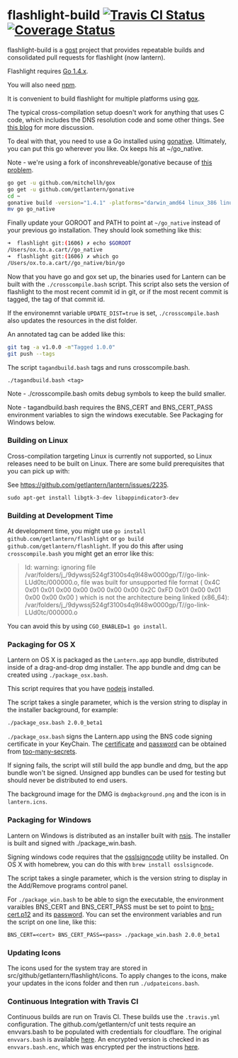 flashlight-build [![Travis CI Status](https://travis-ci.org/getlantern/flashlight-build.svg?branch=devel)](https://travis-ci.org/getlantern/flashlight-build)&nbsp;[![Coverage Status](https://coveralls.io/repos/getlantern/flashlight-build/badge.png?branch=devel)](https://coveralls.io/r/getlantern/flashlight-build)
==========

flashlight-build is a [gost](https://github.com/getlantern/gost) project that
provides repeatable builds and consolidated pull requests for flashlight (now
lantern).

Flashlight requires [Go 1.4.x](http://golang.org/dl/).

You will also need [npm](https://www.npmjs.com/).

It is convenient to build flashlight for multiple platforms using
[gox](https://github.com/mitchellh/gox).

The typical cross-compilation setup doesn't work for anything that uses C code,
which includes the DNS resolution code and some other things.  See
[this blog](https://inconshreveable.com/04-30-2014/cross-compiling-golang-programs-with-native-libraries/)
for more discussion.

To deal with that, you need to use a Go installed using
[gonative](https://github.com/getlantern/gonative). Ultimately, you can put this
go wherever you like. Ox keeps his at ~/go_native.

Note - we're using a fork of inconshreveable/gonative because of
[this problem](https://github.com/inconshreveable/gonative/pull/7).

```bash
go get -u github.com/mitchellh/gox
go get -u github.com/getlantern/gonative
cd ~
gonative build -version="1.4.1" -platforms="darwin_amd64 linux_386 linux_amd64 windows_386"
mv go go_native
```

Finally update your GOROOT and PATH to point at `~/go_native` instead of your
previous go installation.  They should look something like this:

```bash
➜  flashlight git:(1606) ✗ echo $GOROOT
/Users/ox.to.a.cart//go_native
➜  flashlight git:(1606) ✗ which go
/Users/ox.to.a.cart//go_native/bin/go
```

Now that you have go and gox set up, the binaries used for Lantern can be built
with the `./crosscompile.bash` script. This script also sets the version of
flashlight to the most recent commit id in git, or if the most recent commit is
tagged, the tag of that commit id.

If the environemnt variable `UPDATE_DIST=true` is set, `./crosscompile.bash`
also updates the resources in the dist folder.

An annotated tag can be added like this:

```bash
git tag -a v1.0.0 -m"Tagged 1.0.0"
git push --tags
```

The script `tagandbuild.bash` tags and runs crosscompile.bash.

`./tagandbuild.bash <tag>`

Note - ./crosscompile.bash omits debug symbols to keep the build smaller.

Note - tagandbuild.bash requires the BNS_CERT and BNS_CERT_PASS environment
variables to sign the windows executable. See Packaging for Windows below.

### Building on Linux

Cross-compilation targeting Linux is currently not supported, so Linux releases
need to be built on Linux.  There are some build prerequisites that you can pick
up with:

See https://github.com/getlantern/lantern/issues/2235.

`sudo apt-get install libgtk-3-dev libappindicator3-dev`

### Building at Development Time

At development time, you might use `go install github.com/getlantern/flashlight`
or `go build github.com/getlantern/flashlight`. If you do this after using
`crosscompile.bash` you might get an error like this:

> ld: warning: ignoring file /var/folders/j_/9dywssj524gf3100s4q9l48w0000gp/T//go-link-LUd0tc/000000.o, file was built for unsupported file format ( 0x4C 0x01 0x01 0x00 0x00 0x00 0x00 0x00 0x2C 0xFD 0x01 0x00 0x01 0x00 0x00 0x00 ) which is not the architecture being linked (x86_64): /var/folders/j_/9dywssj524gf3100s4q9l48w0000gp/T//go-link-LUd0tc/000000.o

You can avoid this by using `CGO_ENABLED=1 go install`.

### Packaging for OS X
Lantern on OS X is packaged as the `Lantern.app` app bundle, distributed inside
of a drag-and-drop dmg installer. The app bundle and dmg can be created using
`./package_osx.bash`.

This script requires that you have [nodejs](http://nodejs.org/) installed.

The script takes a single parameter, which is the version string to display in
the installer background, for example:

```bash
./package_osx.bash 2.0.0_beta1
```

`./package_osx.bash` signs the Lantern.app using the BNS code signing
certificate in your KeyChain. The [certificate](https://github.com/getlantern/too-many-secrets/blob/master/osx-code-signing-certificate.p12)
and [password](https://github.com/getlantern/too-many-secrets/blob/master/osx-code-signing-certificate.p12.txt)
can be obtained from [too-many-secrets](https://github.com/getlantern/too-many-secrets).

If signing fails, the script will still build the app bundle and dmg, but the
app bundle won't be signed. Unsigned app bundles can be used for testing but
should never be distributed to end users.

The background image for the DMG is `dmgbackground.png` and the icon is in
`lantern.icns`.

### Packaging for Windows
Lantern on Windows is distributed as an installer built with
[nsis](http://nsis.sourceforge.net/). The installer is built and signed with
./package_win.bash.

Signing windows code requires that the
[osslsigncode](http://sourceforge.net/projects/osslsigncode/) utility be
installed. On OS X with homebrew, you can do this with
`brew install osslsigncode`.

The script takes a single parameter, which is the version string to display in
the Add/Remove programs control panel.

For `./package_win.bash` to be able to sign the executable, the environment
varaibles BNS_CERT and BNS_CERT_PASS must be set to point to
[bns-cert.p12](https://github.com/getlantern/too-many-secrets/blob/master/bns_cert.p12)
and its [password](https://github.com/getlantern/too-many-secrets/blob/master/build-installers/env-vars.txt#L3).
You can set the environment variables and run the script on one line, like this:

`BNS_CERT=<cert> BNS_CERT_PASS=<pass> ./package_win.bash 2.0.0_beta1`

### Updating Icons

The icons used for the system tray are stored in
src/github/getlantern/flashlight/icons. To apply changes to the icons, make your
updates in the icons folder and then run `./udpateicons.bash`.

### Continuous Integration with Travis CI
Continuous builds are run on Travis CI. These builds use the `.travis.yml`
configuration.  The github.com/getlantern/cf unit tests require an envvars.bash
to be populated with credentials for cloudflare. The original `envvars.bash` is
available [here](https://github.com/getlantern/too-many-secrets/blob/master/envvars.bash).
An encrypted version is checked in as `envvars.bash.enc`, which was encrypted
per the instructions [here](http://docs.travis-ci.com/user/encrypting-files/).


